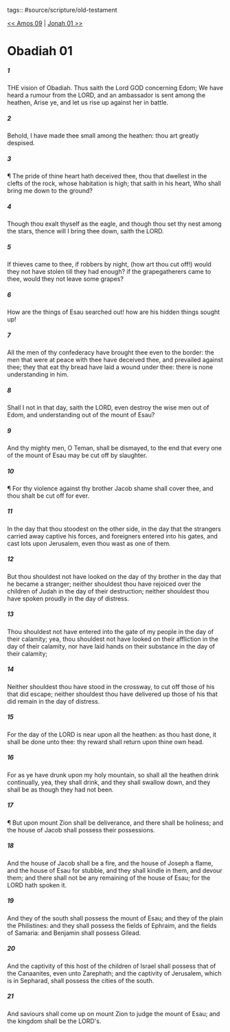 tags:: #source/scripture/old-testament

[<< Amos 09](/old-testament/30_Amos/Amos_09.md) | [Jonah 01 >>](/old-testament/32_Jonah/Jonah_01.md)

# Obadiah 01

##### 1

THE vision of Obadiah. Thus saith the Lord GOD concerning Edom; We have heard a rumour from the LORD, and an ambassador is sent among the heathen, Arise ye, and let us rise up against her in battle.

##### 2

Behold, I have made thee small among the heathen: thou art greatly despised.

##### 3

¶ The pride of thine heart hath deceived thee, thou that dwellest in the clefts of the rock, whose habitation is high; that saith in his heart, Who shall bring me down to the ground?

##### 4

Though thou exalt thyself as the eagle, and though thou set thy nest among the stars, thence will I bring thee down, saith the LORD.

##### 5

If thieves came to thee, if robbers by night, (how art thou cut off!) would they not have stolen till they had enough? if the grapegatherers came to thee, would they not leave some grapes?

##### 6

How are the things of Esau searched out! how are his hidden things sought up!

##### 7

All the men of thy confederacy have brought thee even to the border: the men that were at peace with thee have deceived thee, and prevailed against thee; they that eat thy bread have laid a wound under thee: there is none understanding in him.

##### 8

Shall I not in that day, saith the LORD, even destroy the wise men out of Edom, and understanding out of the mount of Esau?

##### 9

And thy mighty men, O Teman, shall be dismayed, to the end that every one of the mount of Esau may be cut off by slaughter.

##### 10

¶ For thy violence against thy brother Jacob shame shall cover thee, and thou shalt be cut off for ever.

##### 11

In the day that thou stoodest on the other side, in the day that the strangers carried away captive his forces, and foreigners entered into his gates, and cast lots upon Jerusalem, even thou wast as one of them.

##### 12

But thou shouldest not have looked on the day of thy brother in the day that he became a stranger; neither shouldest thou have rejoiced over the children of Judah in the day of their destruction; neither shouldest thou have spoken proudly in the day of distress.

##### 13

Thou shouldest not have entered into the gate of my people in the day of their calamity; yea, thou shouldest not have looked on their affliction in the day of their calamity, nor have laid hands on their substance in the day of their calamity;

##### 14

Neither shouldest thou have stood in the crossway, to cut off those of his that did escape; neither shouldest thou have delivered up those of his that did remain in the day of distress.

##### 15

For the day of the LORD is near upon all the heathen: as thou hast done, it shall be done unto thee: thy reward shall return upon thine own head.

##### 16

For as ye have drunk upon my holy mountain, so shall all the heathen drink continually, yea, they shall drink, and they shall swallow down, and they shall be as though they had not been.

##### 17

¶ But upon mount Zion shall be deliverance, and there shall be holiness; and the house of Jacob shall possess their possessions.

##### 18

And the house of Jacob shall be a fire, and the house of Joseph a flame, and the house of Esau for stubble, and they shall kindle in them, and devour them; and there shall not be any remaining of the house of Esau; for the LORD hath spoken it.

##### 19

And they of the south shall possess the mount of Esau; and they of the plain the Philistines: and they shall possess the fields of Ephraim, and the fields of Samaria: and Benjamin shall possess Gilead.

##### 20

And the captivity of this host of the children of Israel shall possess that of the Canaanites, even unto Zarephath; and the captivity of Jerusalem, which is in Sepharad, shall possess the cities of the south.

##### 21

And saviours shall come up on mount Zion to judge the mount of Esau; and the kingdom shall be the LORD's.
